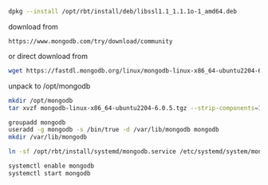 ```bash
dpkg --install /opt/rbt/install/deb/libssl1.1_1.1.1o-1_amd64.deb
```

download from 

```
https://www.mongodb.com/try/download/community
```

or direct download from

```bash
wget https://fastdl.mongodb.org/linux/mongodb-linux-x86_64-ubuntu2204-6.0.5.tgz
```

unpack to /opt/mongodb

```bash
mkdir /opt/mongodb
tar xvzf mongodb-linux-x86_64-ubuntu2204-6.0.5.tgz --strip-components=1 -C /opt/mongodb/
```

```bash
groupadd mongodb
useradd -g mongodb -s /bin/true -d /var/lib/mongodb mongodb
mkdir /var/lib/mongodb
```

```bash
ln -sf /opt/rbt/install/systemd/mongodb.service /etc/systemd/system/mongodb.service
```

```bash
systemctl enable mongodb
systemctl start mongodb
```